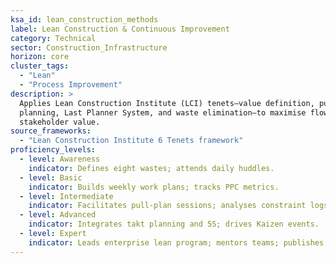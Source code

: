 ```yaml
---
ksa_id: lean_construction_methods
label: Lean Construction & Continuous Improvement
category: Technical
sector: Construction_Infrastructure
horizon: core
cluster_tags:
  - "Lean"
  - "Process Improvement"
description: >
  Applies Lean Construction Institute (LCI) tenets—value definition, pull
  planning, Last Planner System, and waste elimination—to maximise flow and
  stakeholder value.
source_frameworks:
  - "Lean Construction Institute 6 Tenets framework"
proficiency_levels:
  - level: Awareness
    indicator: Defines eight wastes; attends daily huddles.
  - level: Basic
    indicator: Builds weekly work plans; tracks PPC metrics.
  - level: Intermediate
    indicator: Facilitates pull-plan sessions; analyses constraint logs.
  - level: Advanced
    indicator: Integrates takt planning and 5S; drives Kaizen events.
  - level: Expert
    indicator: Leads enterprise lean program; mentors teams; publishes continuous-improvement case studies.
---
```

